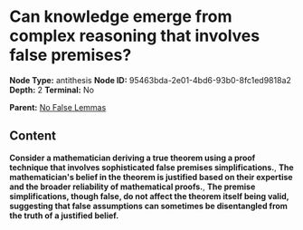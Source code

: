 # Can knowledge emerge from complex reasoning that involves false premises?

**Node Type:** antithesis
**Node ID:** 95463bda-2e01-4bd6-93b0-8fc1ed9818a2
**Depth:** 2
**Terminal:** No

**Parent:** [No False Lemmas](no-false-lemmas.md)

## Content

**Consider a mathematician deriving a true theorem using a proof technique that involves sophisticated false premises simplifications.**, **The mathematician's belief in the theorem is justified based on their expertise and the broader reliability of mathematical proofs.**, **The premise simplifications, though false, do not affect the theorem itself being valid, suggesting that false assumptions can sometimes be disentangled from the truth of a justified belief.**
